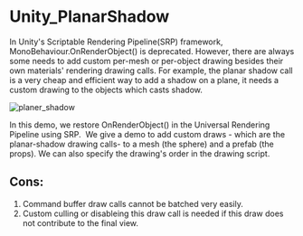 # Unity_PlanarShadow
In Unity's Scriptable Rendering Pipeline(SRP) framework, MonoBehaviour.OnRenderObject() is deprecated. However, there are always some needs to add custom per-mesh or per-object drawing besides their own materials' rendering drawing calls. For example, the planar shadow call is a very cheap and efficient way to add a shadow on a plane, it needs a custom drawing to the objects which casts shadow.

![planer_shadow](https://github.com/sienaiwun/publicImgs/blob/master/imgs/planer_shadow.gif?raw=true)

In this demo, we restore OnRenderObject() in the Universal Rendering Pipeline using SRP.  We give a demo to add custom draws - which are the planar-shadow drawing calls- to a mesh (the sphere) and a prefab (the props). We can also specify the drawing's order in the drawing script.

## Cons:
1. Command buffer draw calls cannot be batched very easily.
2. Custom culling or disableing this draw call is needed if this draw does not contribute to the final view.

